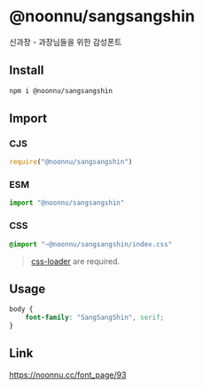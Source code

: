 # @noonnu/sangsangshin
신과장 - 과장님들을 위한 감성폰트

## Install
```sh
npm i @noonnu/sangsangshin
```
## Import
### CJS
```js
require("@noonnu/sangsangshin")
```
### ESM
```js
import "@noonnu/sangsangshin"
```
### CSS 
```css
@import "~@noonnu/sangsangshin/index.css"
```
> [css-loader](https://github.com/webpack-contrib/css-loader) are required.

## Usage
```css
body {
    font-family: "SangSangShin", serif;
}
```

## Link
https://noonnu.cc/font_page/93